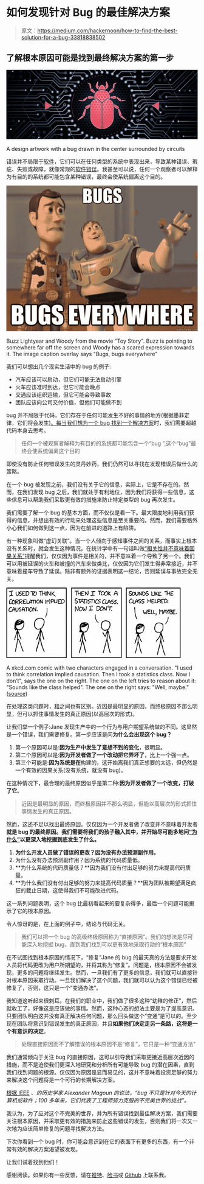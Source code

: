 # 如何发现针对 Bug 的最佳解决方案

> 原文：<https://medium.com/hackernoon/how-to-find-the-best-solution-for-a-bug-33818838502>

## 了解根本原因可能是找到最终解决方案的第一步

![](img/fa766e614001f5997841899a793df72a.png)

A design artwork with a bug drawn in the center surrounded by circuits

错误并不局限于[软件](https://hackernoon.com/tagged/software)，它们可以在任何类型的系统中表现出来，导致某种错误、瑕疵、失败或故障，就像常规的[软件错误](https://en.wikipedia.org/wiki/Software_bug)。我甚至可以说，任何一个观察者可以解释为有目的的系统都可能包含某种错误，最终会使系统偏离这个目的。

![](img/38d83e8d1e9181dbfc72e13668c1976d.png)

Buzz Lightyear and Woody from the movie "Toy Story". Buzz is pointing to somewhere far off the screen and Woody has a scared expression towards it. The image caption overlay says "Bugs, bugs everywhere"

我们可以想出几个现实生活中的 bug 的例子:

*   汽车应该可以启动，但它们可能无法启动引擎
*   火车应该准时到达，但它可能会晚点
*   交通应该组织运输，但它可能会导致事故
*   团队应该向公司交付价值，但他们可能做不到

bug 并不局限于代码，它们存在于任何可能发生不好的事情的地方(根据墨菲定律，它们将会发生[)。每当我们想为一个 bug 找到一个](https://en.wikipedia.org/wiki/Murphy%27s_law)[解决方案](https://hackernoon.com/tagged/solution)时，我们需要超越代码本身去思考。

> 任何一个被观察者解释为有目的的系统都可能包含一个“bug ”,这个“bug”最终会使系统偏离这个目的

即使没有防止任何错误发生的灵丹妙药，我们仍然可以寻找在发现错误后做什么的策略。

在一个 bug 被发现之前，我们没有关于它的信息，实际上，它是不存在的。然而，在我们发现 bug 之后，我们就处于有利地位，因为我们将获得一些信息，这些信息可以帮助我们采取更有效的措施来防止特定类型的 bug 再次发生。

我们需要了解一个 bug 的基本方面，而不仅仅是看一下。最大限度地利用我们获得的信息，并想出有效的行动来处理这些信息是至关重要的。然而，我们需要格外小心我们如何做到这一点，因为在前进的道路上有陷阱。

有一种现象叫做“虚幻关联”。当一个人倾向于感知事件之间的关系，而事实上根本没有关系时，就会发生这种情况。在统计学中有一句话叫做[“相关性并不意味着因果关系”](https://en.wikipedia.org/wiki/Correlation_does_not_imply_causation)提醒我们，仅仅因为事件是相关的，并不意味着一个导致了另一个。我们可以用被延误的火车和被撞的汽车来做类比，仅仅因为它们发生得非常接近，并不意味着撞车导致了延误。除非有额外的证据表明这一结论，否则延误与事故完全无关。

![](img/533733b1c30d63368054433c91cb5d1d.png)

A xkcd.com comic with two characters engaged in a conversation. "I used to think correlation implied causation. Then I took a statistics class. Now I don’t", says the one on the right. The one on the left tries to reason about it: "Sounds like the class helped". The one on the right says: "Well, maybe." ([source](https://xkcd.com/552/))

在处理这类问题时，[和](https://en.wikipedia.org/wiki/Proximate_and_ultimate_causation)之间也有区别。近因是最明显的原因，而终极原因不那么明显，但可以抓住事情发生的真正原因(以高层次的形式)。

让我们举一个例子:Jane 发现生产中的一个行为与用户期望系统做的不同。这显然是一个错误，我们需要修复。第一步应该是问**为什么会出现这个 bug？**

1.  第一个原因可以是:**因为生产中发生了意想不到的变化**，很明显。
2.  第二个原因可以是:**因为开发者做了一个改动把它弄坏了**，比上一个强一点。
3.  第三个可能是:**因为系统是在**构建的，这开始离我们真正想要的太远，但仍然是一个有效的因果关系(没有系统，就没有 bug)。

在这种情况下，最合理的最终原因似乎是第二种:**因为开发者做了一个改变，打破了它**。

> 近因是最明显的原因，而终极原因并不那么明显，但能以高层次的形式抓住事情发生的真正原因。

然而，这还不足以找出最终原因。仅仅因为一个开发者做了改变并不意味着开发者**就是 bug 的最终原因。我们需要将我们的孩子融入其中，并开始尽可能多地问[“为什么”](https://en.wikipedia.org/wiki/5_Whys)以更深入地挖掘到底发生了什么。**

1.  **为什么开发人员做了错误的更改？因为没有办法预测副作用。**
2.  为什么没有办法预测副作用？因为系统的代码质量低。
3.  **为什么系统的代码质量低？**因为我们没有付出足够的努力来提高代码质量。
4.  **为什么我们没有付出足够的努力来提高代码质量？**因为团队被期望满足疯狂的截止日期，这使得我们不可能改进代码。

这一系列问题表明，这个 bug 比最初看起来的要复杂得多，最后一个问题可能揭示了它的根本原因。

令人惊讶的是，在上面的例子中，结论与代码无关。

> 我们可以把一个 bug 的高级终极原因称为“直接原因”。我们的想法是尽可能深入地挖掘 bug，直到我们找到可以更有效地采取行动的“根本原因”

在不试图找到根本原因的情况下，“修复”Jane 的 bug 的最天真的方法是要求开发人员将代码更改为用户所期望的，并将其称为“修复”。问题是，根本原因不会被发现，更多的问题将继续发生。然而，一旦我们有了更多的信息，我们就可以直接针对根本原因采取行动。一旦我们解决了这个问题，我们就可以认为这个错误已经被修复了，否则，这只是一个“变通办法”。

我知道这听起来很刺耳。在我们的职业中，我们做了很多这种“幼稚的修正”，然后就收工了，好像这是应该做的事情。然而，这种心态的想法主要是为了提高意识。只要团队明白这并没有真正解决任何问题，那么回头做这个“变通”是可以的。至少现在团队将意识到错误发生的真正原因，并且**如果他们决定走另一条路，这将是一个有意识的决定**。

> 处理直接原因而不了解错误的根本原因不是“修复”，它只是一种“变通方法”

我们通常倾向于关注 bug 的直接原因，这可以引导我们采取更接近高层次近因的措施，而不是迫使我们更深入地研究和分析所有可能导致 bug 的潜在因素，直到我们找到问题的根源。仅仅因为原因是显而易见的，这并不意味着投资足够的努力来解决这个问题将是一个可行的长期解决方案。

[根据 IEEE](http://theinstitute.ieee.org/tech-history/technology-history/did-you-know-edison-coined-the-term-bug) 、*的历史学家 Alexander Magoun 的说法，“bug 不只是针对今天的计算机或软件；100 多年来，它们代表了工程师努力克服的不完美世界的挑战”。*

我认为，为了应对这个不完美的世界，并为所有错误找到最佳解决方案，我们需要关注根本原因，并采取更有效的措施来防止这些错误的发生，否则我们将一次又一次地为应该简单修复的问题寻找解决方法。

下次你看到一个 bug 时，你可能会意识到在它的表面下有更多的东西，有一个非常有效的解决方案渴望被发现。

让我们试着找到他们！

感谢阅读。如果你有一些反馈，请在[推特](https://twitter.com/FagnerBrack)、[脸书](https://www.facebook.com/fagner.brack)或 [Github](http://github.com/FagnerMartinsBrack) 上联系我。